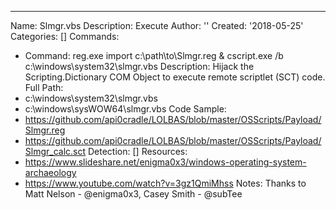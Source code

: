 ---
Name: Slmgr.vbs
Description: Execute
Author: ''
Created: '2018-05-25'
Categories: []
Commands:
  - Command: reg.exe import c:\path\to\Slmgr.reg & cscript.exe /b c:\windows\system32\slmgr.vbs
    Description: Hijack the Scripting.Dictionary COM Object to execute remote scriptlet (SCT) code.
Full Path:
  - c:\windows\system32\slmgr.vbs
  - c:\windows\sysWOW64\slmgr.vbs
Code Sample:
  - https://github.com/api0cradle/LOLBAS/blob/master/OSScripts/Payload/Slmgr.reg
  - https://github.com/api0cradle/LOLBAS/blob/master/OSScripts/Payload/Slmgr_calc.sct
Detection: []
Resources:
  - https://www.slideshare.net/enigma0x3/windows-operating-system-archaeology
  - https://www.youtube.com/watch?v=3gz1QmiMhss
Notes: Thanks to Matt Nelson - @enigma0x3, Casey Smith - @subTee
